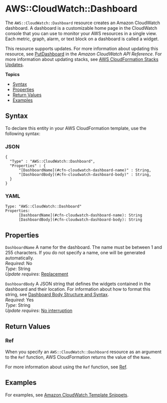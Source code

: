 # AWS::CloudWatch::Dashboard<a name="aws-properties-cw-dashboard"></a>

The `AWS::CloudWatch::Dashboard` resource creates an Amazon CloudWatch dashboard\. A dashboard is a customizable home page in the CloudWatch console that you can use to monitor your AWS resources in a single view\. Each metric, graph, alarm, or text block on a dashboard is called a widget\.

This resource supports updates\. For more information about updating this resource, see [PutDashboard](http://docs.aws.amazon.com/AmazonCloudWatch/latest/APIReference/API_PutDashboard.html) in the *Amazon CloudWatch API Reference*\. For more information about updating stacks, see [AWS CloudFormation Stacks Updates](using-cfn-updating-stacks.md)\.

**Topics**
+ [Syntax](#aws-resource-cw-dashboard-syntax)
+ [Properties](#aws-properties-cw-dashboard-prop)
+ [Return Values](#aws-properties-cw-dashboard-ref)
+ [Examples](#w3ab2c21c10d238c15)

## Syntax<a name="aws-resource-cw-dashboard-syntax"></a>

To declare this entity in your AWS CloudFormation template, use the following syntax:

### JSON<a name="aws-resource-cw-dashboard-syntax.json"></a>

```
{
  "Type" : "AWS::CloudWatch::Dashboard",
  "Properties" : {
      "[DashboardName](#cfn-cloudwatch-dashboard-name)" : String,
      "[DashboardBody](#cfn-cloudwatch-dashboard-body)" : String,
  }
}
```

### YAML<a name="aws-resource-cw-dashboard-syntax.yaml"></a>

```
Type: "AWS::CloudWatch::Dashboard"
Properties:
      [DashboardName](#cfn-cloudwatch-dashboard-name): String
      [DashboardBody](#cfn-cloudwatch-dashboard-body): String
```

## Properties<a name="aws-properties-cw-dashboard-prop"></a>

`DashboardName`  <a name="cfn-cloudwatch-dashboard-name"></a>
A name for the dashboard\. The name must be between 1 and 255 characters\. If you do not specify a name, one will be generated automatically\.  
*Required*: No  
*Type*: String  
*Update requires*: [Replacement](using-cfn-updating-stacks-update-behaviors.md#update-replacement)

`DashboardBody`  <a name="cfn-cloudwatch-dashboard-body"></a>
A JSON string that defines the widgets contained in the dashboard and their location\. For information about how to format this string, see [Dashboard Body Structure and Syntax](http://docs.aws.amazon.com/AmazonCloudWatch/latest/APIReference/CloudWatch-Dashboard-Body-Structure.html)\.  
*Required*: Yes  
*Type*: String  
*Update requires*: [No interruption](using-cfn-updating-stacks-update-behaviors.md#update-no-interrupt)

## Return Values<a name="aws-properties-cw-dashboard-ref"></a>

### Ref<a name="w3ab2c21c10d238c13b2"></a>

When you specify an `AWS::CloudWatch::Dashboard` resource as an argument to the `Ref` function, AWS CloudFormation returns the value of the `Name`\.

For more information about using the `Ref` function, see [Ref](intrinsic-function-reference-ref.md)\.

## Examples<a name="w3ab2c21c10d238c15"></a>

For examples, see [Amazon CloudWatch Template Snippets](quickref-cloudwatch.md)\.